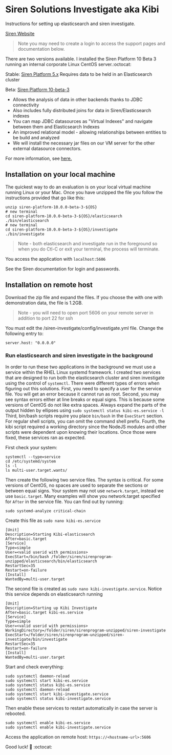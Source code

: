 # Siren Solutions Investigate aka Kibi
Instructions for setting up elasticsearch and siren investigate. 

[Siren Website](https://www.siren.io)
> Note you may need to create a login to access the support pages and documentation below.

There are two versions available. I installed the Siren Platform 10 Beta 3 running an internal corporate Linux CentOS server.:octocat:

Stable: [Siren Platform 5.x](https://support.siren.io/support/solutions/articles/17000063389-platform-5-4-3-4)
Requires data to be held in an Elasticsearch cluster

Beta: [Siren Platform 10-beta-3](https://support.siren.io/support/solutions/articles/17000068677-platform-10-0-0-beta-3)

 * Allows the analysis of data in other backends thanks to JDBC connectivity
 * Also includes fully distributed joins for data in Siren/Elasticsearch indexes
 * You can map JDBC datasources as "Virtual Indexes" and navigate between them and Elasticsearch Indexes
 * An improved relational model - allowing relationships between entities to be build and analyzed
 * We will install the necessary jar files on our VM server for the other external datasource connectors.

For more information, see [here.](https://siren.io/siren-10-beta-1-available-multiple-back-ends-distributed-joins-new-datamodel/)

## Installation on your local machine
The quickest way to do an evaluation is on your local virtual machine running Linux or your Mac. Once you have unzipped the file you follow the instructions provided that go like this:

```
unzip siren-platform-10.0.0-beta-3-${OS}
# new terminal
cd siren-platform-10.0.0-beta-3-${OS}/elasticsearch
./bin/elasticsearch
# new terminal
cd siren-platform-10.0.0-beta-3-${OS}/investigate
./bin/investigate
```
> Note - both elasticsearch and investigate run in the foreground so when you do Ctl-C or exit your terminal, the process will terminate.

You access the application with `localhost:5606`

See the Siren documentation for login and passwords.

## Installation on remote host

Download the zip file and expand the files. If you choose the with one with demonstration data, the file is 1.2GB. 

> Note - you will need to open port 5606 on your remote server in addition to port 22 for ssh

You must edit the <your-folder>/siren-investigate/config/investigate.yml file. Change the following entry to:

`server.host: "0.0.0.0"`

### Run elasticsearch and siren investigate in the background

In order to run these two applications in the background we must use a service within the RHEL Linux systemd framework. I created two services that are designed to run both the elasticsearch cluster and siren investigate using the control of `systemctl`. 
There were different types of errors when figuring out this solutions. First, you need to specify a user for the service file. You will get an error because it cannot run as root. Second, you may see syntax errors either at line breaks or equal signs. This is because some versions of CentOS do not like extra spaces. Always expand the parts of the output hidden by ellipses using `sudo systemctl status kibi-es.service -l` Third, bin/bash scripts require you place `bin/bash` in the `ExecStart` section. For regular shell scripts, you can omit the command shell prefix. Fourth, the kibi script required a working directory since the NodeJS modules and other scripts were dependent upon knowing their locations. Once those were fixed, these services ran as expected.

First check your system:
```
systemctl --type=service
cd /etc/systemd/system
ls -l
ls multi-user.target.wants/
```
Then create the following two service files. The syntax is critical. For some versions of CentOS, no spaces are used to separate the sections or between equal signs. Your system may not use `network.target`, instead we use `basic.target`. Many examples will show you network.target specified for `After` in the service file. You can find out by running:
```
sudo systemd-analyze critical-chain
```

Create this file as `sudo nano kibi-es.service`
```
[Unit]
Description=Starting Kibi-elasticsearch
After=basic.target
[Service]
Type=simple
User=<valid userid with permissions>
ExecStart=/bin/bash /folder/siren/sirenprogram-unzipped/elasticsearch/bin/elasticsearch
RestartSec=35
Restart=on-failure
[Install]
WantedBy=multi-user.target
```
The second file is created as `sudo nano kibi-investigate.service`. Notice this service depends on elasticsearch running
```
[Unit]
Description=Starting up Kibi Investigate
After=basic.target kibi-es.service
[Service]
Type=simple
User=<valid userid with permissions>
WorkingDirectory=/folder/siren/sirenprogram-unzipped/siren-investigate
ExecStart=/folder/siren/sirenprogram-unzipped/siren-investigate/bin/investigate
RestartSec=35
Restart=on-failure
[Install]
WantedBy=multi-user.target
```
Start and check everything:
```
sudo systemctl daemon-reload
sudo systemctl start kibi-es.service
sudo systemctl status kibi-es.service
sudo systemctl daemon-reload
sudo systemctl start kibi-investigate.service
sudo systemctl status kibi-investigate.service
```
Then enable these services to restart automatically in case the server is rebooted.
```
sudo systemctl enable kibi-es.service
sudo systemctl enable kibi-investigate.service

```

Access the application on remote host:
`https://<hostname-url>:5606`

Good luck!  :muscle: :octocat:
